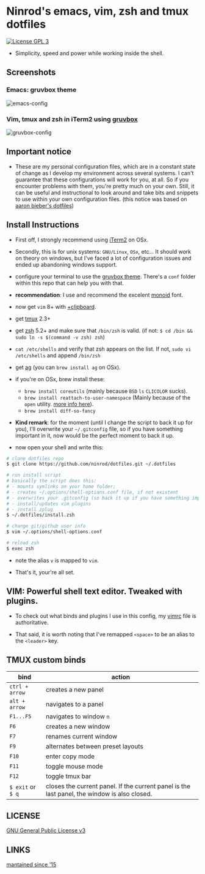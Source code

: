 # Ninrod's emacs, vim, zsh and tmux dotfiles

[![License GPL 3](https://img.shields.io/badge/license-GPL_3-green.svg)](http://www.gnu.org/licenses/gpl-3.0.txt)

* Simplicity, speed and power while working inside the shell.

## Screenshots

### Emacs: gruvbox theme
![emacs-config](https://raw.githubusercontent.com/ninrod/dotfiles/master/img/emacs-gruvbox-2016-10-11.png)

### Vim, tmux and zsh in iTerm2 using [gruvbox](https://github.com/morhetz/gruvbox)
![gruvbox-config](https://raw.githubusercontent.com/ninrod/dotfiles/master/img/vim-tmux-2016-10-15.png)

## Important notice 

* These are my personal configuration files, which are in a constant state of change as I develop my environment across several systems. I can't guarantee that these configurations will work for you, at all. So if you encounter problems with them, you're pretty much on your own. Still, it can be useful and instructional to look around and take bits and snippets to use within your own configuration files. (this notice was based on [aaron bieber's dotfiles](https://github.com/aaronbieber/dotfiles))

## Install Instructions

* First off, I strongly recommend using [iTerm2](https://github.com/gnachman/iTerm2.git) on OSx.
* Secondly, this is for unix systems: `GNU/Linux`, `OSx`, etc... It should work on theory on windows, but I've faced a lot of configuration issues and ended up abandoning windows support.
* configure your terminal to use the [gruvbox theme](https://github.com/morhetz/gruvbox). There's a `conf` folder within this repo that can help you with that. 
* **recommendation**: I use and recommend the excelent [monoid](https://github.com/larsenwork/monoid) font.
* now get `vim` 8+ with [+clipboard](http://vimcasts.org/blog/2013/11/getting-vim-with-clipboard-support).
* get [tmux](https://github.com/tmux/tmux.git) 2.3+
* get [zsh](https://github.com/zsh-users/zsh.git) 5.2+ and make sure that `/bin/zsh` is valid. (if not: `$ cd /bin && sudo ln -s $(command -v zsh) zsh`)
* `cat /etc/shells` and verify that zsh appears on the list. If not, `sudo vi /etc/shells` and append `/bin/zsh`
* get [ag](https://github.com/ggreer/the_silver_searcher.git) (you can `brew install ag` on OSx).
* if you're on OSx, brew install these:
  * `brew install coreutils` (mainly because `BSD` `ls` `CLICOLOR` sucks).
  * `brew install reattach-to-user-namespace` (Mainly because of the `open` utility. [more info here](https://github.com/ChrisJohnsen/tmux-MacOSX-pasteboard.git)).
  * `brew install diff-so-fancy`

* __Kind remark__: for the moment (until I change the script to back it up for you), I'll overwrite your `~/.gitconfig` file, so if you have something important in it, now would be the perfect moment to back it up.

* now open your shell and write this:

```sh
# clone dotfiles repo
$ git clone https://github.com/ninrod/dotfiles.git ~/.dotfiles

# run install script 
# basically the script does this:
# - mounts symlinks on your home folder;
# - creates ~/.options/shell-options.conf file, if not existent
# - overwrites your .gitconfig (so back it up if you have something important)
# - install/updates vim plugins
# - install zplug
$ ~/.dotfiles/install.zsh

# change git/github user info
$ vim ~/.options/shell-options.conf

# reload zsh
$ exec zsh
```

* note the alias `v` is mapped to `vim`.

* That's it, your're all set.

## VIM: Powerful shell text editor. Tweaked with plugins.

* To check out what binds and plugins I use in this config, my [vimrc](https://github.com/ninrod/dotfiles/blob/master/dot/vimrc) file is authoritative.

* That said, it is worth noting that I've remapped `<space>` to be an alias to the `<leader>` key.

## TMUX custom binds

bind                          | action
----------------------------- | ----------------------------------------------------------------------------------------
`ctrl + arrow`                | creates a new panel
`alt + arrow`                 | navigates to a panel
`F1...F5`                     | navigates to window `n`
`F6`                          | creates a new window
`F7`                          | renames current window
`F9`                          | alternates between preset layouts
`F10`                         | enter copy mode
`F11`                         | toggle mouse mode
`F12`                         | toggle tmux bar
`$ exit` or `$ q`             | closes the current panel. If the current panel is the last panel, the window is also closed.

LICENSE
-----------

[GNU General Public License v3](https://www.gnu.org/licenses/gpl-3.0.en.html)

LINKS
----------

[mantained since '15](https://github.com/ninrod/dotfiles/tree/212d09fb3859ca03d98aefbcd2c03c4e7d43b68e)
